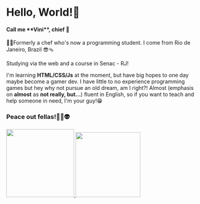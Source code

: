<h1>Hello, World!👋</h1>

<h4>Call me **Vini**, chief 🫡</h4>

👨‍🍳Formerly a chef who's now a programming student. I come from Rio de Janeiro, Brazil 😎🩴
 
 Studying via the web and a course in Senac - RJ!

I'm learning **HTML/CSS/Js** at the moment, but have big hopes to one day maybe become a gamer dev.
I have little to no experience programming games but hey why not pursue an old dream, am I right?! 
Almost (emphasis on **almost** as **not really, but...**) fluent in English, so if you want to teach and help someone in need, I'm your guy!😁

<h3>Peace out fellas!✌🏻👽</h3>

<a href="https://github.com/zoomviex">
  <img height="180em" src="https://github-readme-stats.vercel.app/api?username=zoomviex&count_private=true&theme=dracula&show_icons=true" />
  <img height="172em" src="https://github-readme-stats.vercel.app/api/top-langs/?username=zoomviex&theme=dracula&layout=compact" />
</a>


